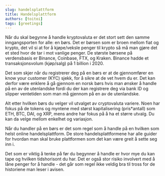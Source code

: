 ```yaml
---
slug: handelsplattform
title: Handelsplattform   
authors: [toitoi]
tags: [greetings]
---
```


Når du skal begynne å handle kryptovaluta er det stort sett den samme inngangsporten for alle: en børs. Det er børsen som er broen mellom fiat og krypto, det vil si at for å kjøpe/veksle penger til krypto så må man gjøre det et sted hvor de tar i mot vanlige penger. De største børsene på verdensbasis er Binance, Coinbase, FTX, og Kraken. Binance hadde et transaksjonsvolum (kjøp/salg) på 1 billion i 2020. 

Det som skjer når du registrerer deg på en børs er at de gjennomfører en know your customer (KYC) sjekk, for å sikre at de vet hvem du er. Det kan derfor være enklere å gå gjennom en norsk børs hvis man ønsker å handle på en av de utenlandske fordi du der kan registrere deg via bank ID og slipper ventetiden som man må gjennom på en av de utenlandske. 

Alt etter hvilken børs du velger vil utvalget av cryptovaluta variere. Noen har fokus på de tokens og myntene med størst kapitalisering (pris*antall) som ETH, BTC, DAI, og XRP, mens andre har fokus på å ha et større utvalg. Du kan da velge mellom enkelhet og variasjon. 

Når du handler på en børs er det som regel som å handle på en hvilken som helst online handelsplattform. De store handelsplattformene har alle guider for hvordan man skal bruke plattformen som det kan være greit å sette seg inn i. 

Det som er viktig å tenke på før du begynner å handle er hvor mye du kan tape og hvilken tidshorisont du har. Det er også stor risiko involvert med å låne penger for å handle - det går som regel ikke veldig bra til tross for de historiene man leser i avisen. 
